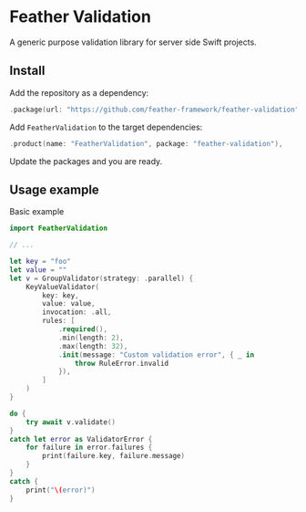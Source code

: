 # Feather Validation

A generic purpose validation library for server side Swift projects.

## Install

Add the repository as a dependency:

```swift
.package(url: "https://github.com/feather-framework/feather-validation", from: "1.0.0"),
```

Add `FeatherValidation` to the target dependencies:

```swift
.product(name: "FeatherValidation", package: "feather-validation"),
```

Update the packages and you are ready.

## Usage example

Basic example

```swift
import FeatherValidation

// ...

let key = "foo"
let value = ""
let v = GroupValidator(strategy: .parallel) {
    KeyValueValidator(
        key: key,
        value: value,
        invocation: .all,
        rules: [
            .required(),
            .min(length: 2),
            .max(length: 32),
            .init(message: "Custom validation error", { _ in
                throw RuleError.invalid
            }),
        ]
    )
}

do {
    try await v.validate()
}
catch let error as ValidatorError {
    for failure in error.failures {
        print(failure.key, failure.message)
    }
}
catch {
    print("\(error)")
}
```
